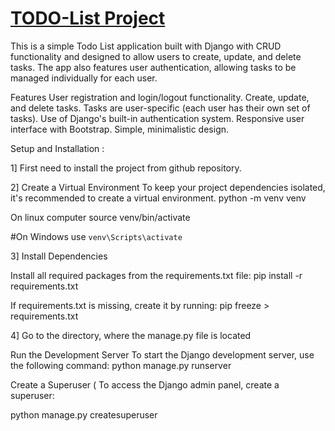 # <a href="https://todo-list-7a5c.onrender.com">TODO-List Project</a>

This is a simple Todo List application built with Django with CRUD functionality and designed to allow users to create, update, and delete tasks. The app also features user authentication, allowing tasks to be managed individually for each user.

Features
User registration and login/logout functionality.
Create, update, and delete tasks.
Tasks are user-specific (each user has their own set of tasks).
Use of Django's built-in authentication system.
Responsive user interface with Bootstrap.
Simple, minimalistic design.


Setup and Installation :

1] First need to install the project from github repository.

2] Create a Virtual Environment
To keep your project dependencies isolated, it's recommended to create a virtual environment.
python -m venv venv

 On linux computer
source venv/bin/activate   

#On Windows use 
`venv\Scripts\activate`

3] Install Dependencies

Install all required packages from the requirements.txt file:
pip install -r requirements.txt

If requirements.txt is missing, create it by running:
pip freeze > requirements.txt

4] Go to the directory, where the manage.py file is located

Run the Development Server
To start the Django development server, use the following command:
python manage.py runserver

Create a Superuser (
To access the Django admin panel, create a superuser:

python manage.py createsuperuser
